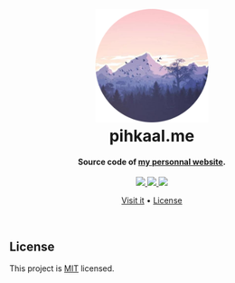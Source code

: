 <h1 align="center">
    <br>
    <img src="./assets/thumbnail.png" alt="Pihkaal Profile Picture" width="200">
    <br>
    pihkaal.me
    <br>
</h1>

<h4 align="center">Source code of <a href="https://pihkaal.me">my personnal website</a>.</h4>

<p align="center">
    <a href="https://vitejs.dev">
        <img src="https://img.shields.io/badge/vite-906dfe?style=for-the-badge&logo=vite&logoColor=white">
    </a>
    <a href="https://typescriptlang.org">
        <img src="https://img.shields.io/badge/TypeScript-007acc?style=for-the-badge&logo=typescript&logoColor=white">
    </a>
    <a href="https://react.dev">
        <img src="https://img.shields.io/badge/react-017fa5?style=for-the-badge&logo=react&logoColor=white">
    </a>
</p>

<p align="center">
    <a href="https://pihkaal.me">Visit it</a> •
    <a href="#license">License</a>
</p>

<br>

## License

This project is <a href="https://opensource.org/licenses/MIT">MIT</a> licensed.
